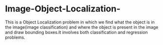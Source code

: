 # Image-Object-Localization-
This is a Object Localization problem in which we find what the object is in the image(image classification) and where the object is present in the image and draw bounding boxes.It involves both classification and regression problems.
